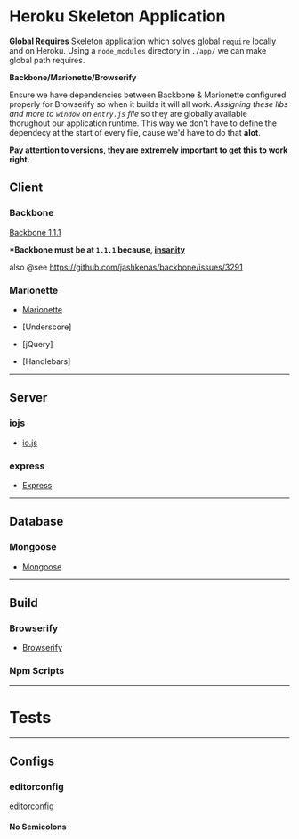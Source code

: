 # Heroku Skeleton Application

__Global Requires__
Skeleton application which solves global `require` locally and on Heroku.  Using a  `node_modules` directory in `./app/` we can make global path requires.

__Backbone/Marionette/Browserify__ 

Ensure we have dependencies between Backbone & Marionette configured properly for Browserify so when it builds it will all work. _Assigning these libs and more to `window` on `entry.js` file_ so they are globally available thorughout our application runtime. This way we don't have to define the dependecy at the start of every file, cause we'd have to do that  __alot__.

__Pay attention to versions, they are extremely important to get this to work right.__

## Client 

### Backbone

[Backbone 1.1.1](http://backbonejs.org/)

__*Backbone must be at `1.1.1` because, [insanity](https://github.com/jashkenas/backbone/issues/2997)__

also @see https://github.com/jashkenas/backbone/issues/3291


### Marionette

- [Marionette](http://marionettejs.com/)


- [Underscore]
- [jQuery]
- [Handlebars]


---

## Server 

### iojs

- [io.js]()

### express

- [Express]()



---

## Database

### Mongoose

- [Mongoose]()




---

## Build


### Browserify

- [Browserify]()


### Npm Scripts


---

# Tests



---

## Configs

### editorconfig

[editorconfig]()


#### No Semicolons
